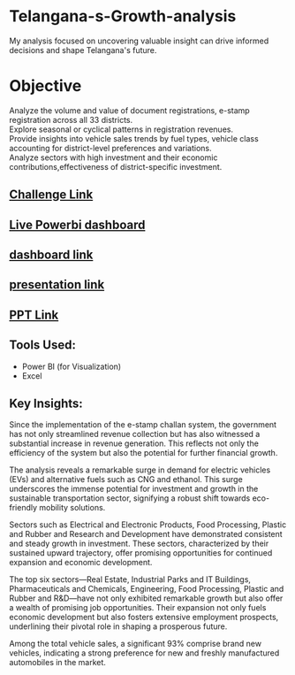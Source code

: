 # Telangana-s-Growth-analysis
My analysis focused on uncovering valuable insight can drive informed decisions and shape Telangana's future. 

# Objective
Analyze the volume and value of document registrations, e-stamp registration across all 33 districts.   
Explore seasonal or cyclical patterns in registration revenues.   
Provide insights into vehicle sales trends by fuel types, vehicle class accounting for district-level preferences and variations.   
Analyze sectors with high investment and their economic contributions,effectiveness of district-specific investment.   

## [Challenge Link](https://codebasics.io/challenge/codebasics-resume-project-challenge/10)

## [Live Powerbi dashboard](https://www.novypro.com/project/telanganas-growth-analysis)
## [dashboard link](https://app.powerbi.com/view?r=eyJrIjoiYjAyNDAwOGYtZjNkNS00NDBlLWI3NGEtMDkyMmVjZmZkZmU4IiwidCI6ImM2ZTU0OWIzLTVmNDUtNDAzMi1hYWU5LWQ0MjQ0ZGM1YjJjNCJ9)
## [presentation link](https://www.linkedin.com/feed/update/urn:li:activity:7112066434368745473/)
## [PPT Link](https://github.com/vishalbankar/Telangana-s-Growth-analysis/blob/main/Final%20PPT%20telengana.pdf)

##  **Tools Used:**
- Power BI (for Visualization)
- Excel

## Key Insights:
Since the implementation of the e-stamp challan system, the government has not only streamlined revenue collection but has also witnessed a substantial increase in revenue generation. This reflects not only the efficiency of the system but also the potential for further financial growth.

The analysis reveals a remarkable surge in demand for electric vehicles (EVs) and alternative fuels such as CNG and ethanol. This surge underscores the immense potential for investment and growth in the sustainable transportation sector, signifying a robust shift towards eco-friendly mobility solutions.

Sectors such as Electrical and Electronic Products, Food Processing, Plastic and Rubber and Research and Development have demonstrated consistent and steady growth in investment. These sectors, characterized by their sustained upward trajectory, offer promising opportunities for continued expansion and economic development.

The top six sectors—Real Estate, Industrial Parks and IT Buildings, Pharmaceuticals and Chemicals, Engineering, Food Processing, Plastic and Rubber and R&D—have not only exhibited remarkable growth but also offer a wealth of promising job opportunities. Their expansion not only fuels economic development but also fosters extensive employment prospects, underlining their pivotal role in shaping a prosperous future.

Among the total vehicle sales, a significant 93% comprise brand new vehicles, indicating a strong preference for new and freshly manufactured automobiles in the market.


